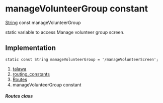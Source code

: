 
<div>

# manageVolunteerGroup constant

</div>


[String](https://api.flutter.dev/flutter/dart-core/String-class.html)
const manageVolunteerGroup



static variable to access Manage volunteer group screen.



## Implementation

``` language-dart
static const String manageVolunteerGroup = '/manageVolunteerScreen';
```







1.  [talawa](../../index.html)
2.  [routing_constants](../../constants_routing_constants/)
3.  [Routes](../../constants_routing_constants/Routes-class.html)
4.  manageVolunteerGroup constant

##### Routes class








